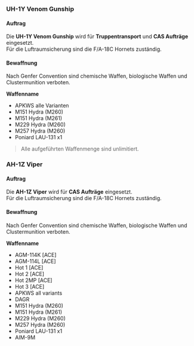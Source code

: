 ### UH-1Y Venom Gunship

#### Auftrag

Die **UH-1Y Venom Gunship** wird für **Truppentransport** und **CAS Aufträge** eingesetzt.  
Für die Luftraumsicherung sind die F/A-18C Hornets zuständig.

#### Bewaffnung

Nach Genfer Convention sind chemische Waffen, biologische Waffen und Clustermunition verboten.  

**Waffenname**
* APKWS alle Varianten
* M151 Hydra (M260)
* M151 Hydra (M261)
* M229 Hydra (M260)
* M257 Hydra (M260)
* Poniard LAU-131 x1

> Alle aufgeführten Waffenmenge sind unlimitiert.


### AH-1Z Viper

#### Auftrag

Die **AH-1Z Viper** wird für **CAS Aufträge** eingesetzt.  
Für die Luftraumsicherung sind die F/A-18C Hornets zuständig.

#### Bewaffnung

Nach Genfer Convention sind chemische Waffen, biologische Waffen und Clustermunition verboten.  

**Waffenname**
* AGM-114K [ACE]
* AGM-114L [ACE]
* Hot 1 [ACE]
* Hot 2 [ACE]
* Hot 2MP [ACE]
* Hot 3 [ACE]
* APKWS all variants
* DAGR
* M151 Hydra (M260)
* M151 Hydra (M261)
* M229 Hydra (M260)
* M257 Hydra (M260)
* Poniard LAU-131 x1
* AIM-9M
